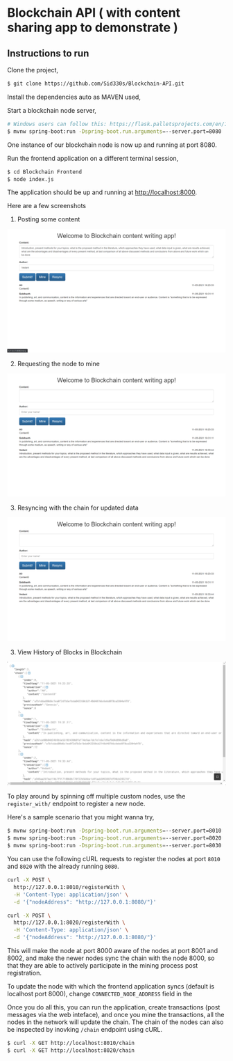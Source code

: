 # Blockchain API ( with content sharing app to demonstrate )

## Instructions to run

Clone the project,

```sh
$ git clone https://github.com/Sid330s/Blockchain-API.git
```

Install the dependencies auto as MAVEN used,

Start a blockchain node server,

```sh
# Windows users can follow this: https://flask.palletsprojects.com/en/1.1.x/cli/#application-discovery
$ mvnw spring-boot:run -Dspring-boot.run.arguments=--server.port=8080
```

One instance of our blockchain node is now up and running at port 8080.


Run the frontend application on a different terminal session,

```sh
$ cd Blockchain Frontend
$ node index.js
```

The application should be up and running at [http://localhost:8000](http://localhost:8000).

Here are a few screenshots

1. Posting some content

![Test Image 1](img/img1.png)

2. Requesting the node to mine

![Test Image 2](img/img2.png)

3. Resyncing with the chain for updated data

![Test Image 3](img/img3.png)

3. View History of Blocks in Blockchain

![Test Image 4](img/img4.png)

To play around by spinning off multiple custom nodes, use the `register_with/` endpoint to register a new node.

Here's a sample scenario that you might wanna try,

```sh
$ mvnw spring-boot:run -Dspring-boot.run.arguments=--server.port=8010
$ mvnw spring-boot:run -Dspring-boot.run.arguments=--server.port=8020
$ mvnw spring-boot:run -Dspring-boot.run.arguments=--server.port=8030
```

You can use the following cURL requests to register the nodes at port `8010` and `8020` with the already running `8080`.

```sh
curl -X POST \
  http://127.0.0.1:8010/registerWith \
  -H 'Content-Type: application/json' \
  -d '{"nodeAddress": "http://127.0.0.1:8080/"}'
```

```sh
curl -X POST \
  http://127.0.0.1:8020/registerWith \
  -H 'Content-Type: application/json' \
  -d '{"nodeAddress": "http://127.0.0.1:8080/"}'
```

This will make the node at port 8000 aware of the nodes at port 8001 and 8002, and make the newer nodes sync the chain with the node 8000, so that they are able to actively participate in the mining process post registration.

To update the node with which the frontend application syncs (default is localhost port 8000), change `CONNECTED_NODE_ADDRESS` field in the

Once you do all this, you can run the application, create transactions (post messages via the web inteface), and once you mine the transactions, all the nodes in the network will update the chain. The chain of the nodes can also be inspected by inovking `/chain` endpoint using cURL.

```sh
$ curl -X GET http://localhost:8010/chain
$ curl -X GET http://localhost:8020/chain
```
